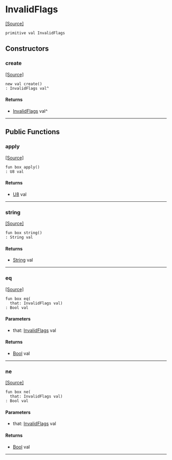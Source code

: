 # InvalidFlags
<span class="source-link">[[Source]](src/mqtt-primitives/errorCodes.md#L-0-19)</span>
```pony
primitive val InvalidFlags
```

## Constructors

### create
<span class="source-link">[[Source]](src/mqtt-primitives/errorCodes.md#L-0-19)</span>


```pony
new val create()
: InvalidFlags val^
```

#### Returns

* [InvalidFlags](mqtt-primitives-InvalidFlags.md) val^

---

## Public Functions

### apply
<span class="source-link">[[Source]](src/mqtt-primitives/errorCodes.md#L-0-19)</span>


```pony
fun box apply()
: U8 val
```

#### Returns

* [U8](builtin-U8.md) val

---

### string
<span class="source-link">[[Source]](src/mqtt-primitives/errorCodes.md#L-0-19)</span>


```pony
fun box string()
: String val
```

#### Returns

* [String](builtin-String.md) val

---

### eq
<span class="source-link">[[Source]](src/mqtt-primitives/errorCodes.md#L-0-19)</span>


```pony
fun box eq(
  that: InvalidFlags val)
: Bool val
```
#### Parameters

*   that: [InvalidFlags](mqtt-primitives-InvalidFlags.md) val

#### Returns

* [Bool](builtin-Bool.md) val

---

### ne
<span class="source-link">[[Source]](src/mqtt-primitives/errorCodes.md#L-0-19)</span>


```pony
fun box ne(
  that: InvalidFlags val)
: Bool val
```
#### Parameters

*   that: [InvalidFlags](mqtt-primitives-InvalidFlags.md) val

#### Returns

* [Bool](builtin-Bool.md) val

---


